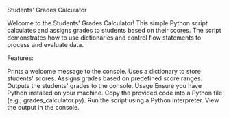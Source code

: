 Students' Grades Calculator

Welcome to the Students' Grades Calculator! This simple Python script calculates and assigns grades to students based on their scores. The script demonstrates how to use dictionaries and control flow statements to process and evaluate data.

Features:

Prints a welcome message to the console.
Uses a dictionary to store students' scores.
Assigns grades based on predefined score ranges.
Outputs the students' grades to the console.
Usage
Ensure you have Python installed on your machine.
Copy the provided code into a Python file (e.g., grades_calculator.py).
Run the script using a Python interpreter.
View the output in the console.